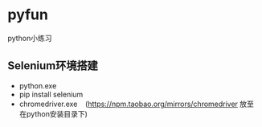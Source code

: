 # pyfun
python小练习

## Selenium环境搭建
* python.exe
* pip install selenium
* chromedriver.exe&nbsp;&nbsp;&nbsp;&nbsp;(https://npm.taobao.org/mirrors/chromedriver  放至在python安装目录下)
